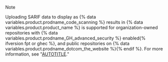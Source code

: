 > [!NOTE]
> Uploading SARIF data to display as {% data variables.product.prodname_code_scanning %} results in {% data variables.product.product_name %} is supported for organization-owned repositories with {% data variables.product.prodname_GH_advanced_security %} enabled{% ifversion fpt or ghec %}, and public repositories on {% data variables.product.prodname_dotcom_the_website %}{% endif %}. For more information, see "[AUTOTITLE](/repositories/managing-your-repositorys-settings-and-features/enabling-features-for-your-repository/managing-security-and-analysis-settings-for-your-repository)."
